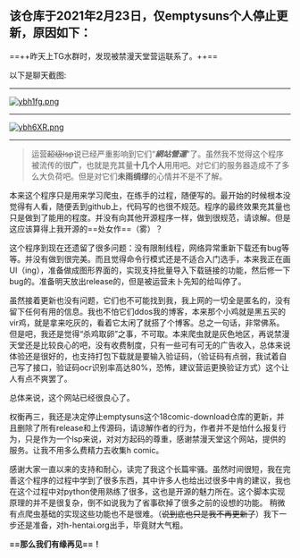 ## 该仓库于2021年2月23日，仅emptysuns个人停止更新，**原因如下：**
==++昨天上TG水群时，发现被禁漫天堂营运联系了。++==

以下是聊天截图:

---

[![ybh1fg.png](https://s3.ax1x.com/2021/02/23/ybh1fg.png)](https://imgchr.com/i/ybh1fg)

---

[![ybh6XR.png](https://s3.ax1x.com/2021/02/23/ybh6XR.png)](https://imgchr.com/i/ybh6XR)

---

> 运营~~超级lsp~~说已经严重影响到它们“***網站營運***”了。虽然我不觉得这个程序被流传的很**广**，也就是充其量**十几个人**用用吧。对它们的服务器造成不了多么大负荷吧。但是对它们**未雨绸缪**的心情并不是不了解。

本来这个程序只是用来学习爬虫，在练手的过程，随便写的。最开始的时候根本没觉得有人看，随便丢到github上，代码写的也很不规范。程序的最终效果充其量也只是做到了能用的程度。并没有向其他开源程序一样，做到很规范，请谅解。但是这应该算得上我开源的==处女作==（雾）？

这个程序到现在还遗留了很多问题：没有限制线程，网络异常重新下载还有bug等等。并没有做到很完美。而且觉得命令行模式还是不适合入门选手，本来我正在画UI（ing），准备做成图形界面的，实现支持批量导入下载链接的功能，然后修一下bug的。准备明天放出release的，但是被运营未卜先知的给叫停了。

虽然接着更新也没有问题，它们也不可能找到我，我上网的一切全是匿名的，没有留下任何有用的信息。我也不怕它们ddos我的博客，本来那个小鸡就是黑五买的vir鸡，就是拿来吃灰的，看着它太闲了就搭了个博客。总之一句话，非常佛系。但是吧，我还是觉得“杀鸡取卵”之事，不可取。本来爬虫就是灰色地区，再说禁漫天堂还是比较良心的吧，没有收费制度，只有一些可有可无的广告收入，总体来说体验还是很好的，也支持打包下载就是要输入验证码，（验证码有点弱，我试着自己写了接口，验证码ocr识别率高达80%，恐怖，建议营运更换验证方式）这个让人有点不爽罢了。

总体来说，这个网站已经很良心了。

权衡再三，我还是决定停止emptysuns这个18comic-download仓库的更新，并且删除了所有release和上传源码，请谅解作者的行为，作者并不是怕什么报复行为，只是作为一个lsp来说，对对方起码的尊重，感谢禁漫天堂这个网站，提供的服务。让我不用多么费精力去收集h comic。

感谢大家一直以来的支持和耐心，读完了我这个长篇牢骚。虽然时间很短，我在完善这个程序的过程中学到了很多东西，其中许多人也给出过很多中肯的建议，我也在这个过程中对python使用熟练了很多，这也是开源的魅力所在。这个脚本实现原理的并不是很复杂，倒不如说我为了省事砍掉了很多之前的设想的功能。
稍微有点爬虫基础的实现这些功能也不是很难。（~~说到底也只是我不再更新了~~）我下一步还是准备，对h-hentai.org出手，毕竟财大气粗。

**==那么我们有缘再见==！**
